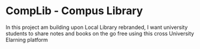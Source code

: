 # CompLib - Compus Library

In this project am building upon Local Library rebranded, I want university students to share notes and books on the go free using 
this cross University Elarning platform
